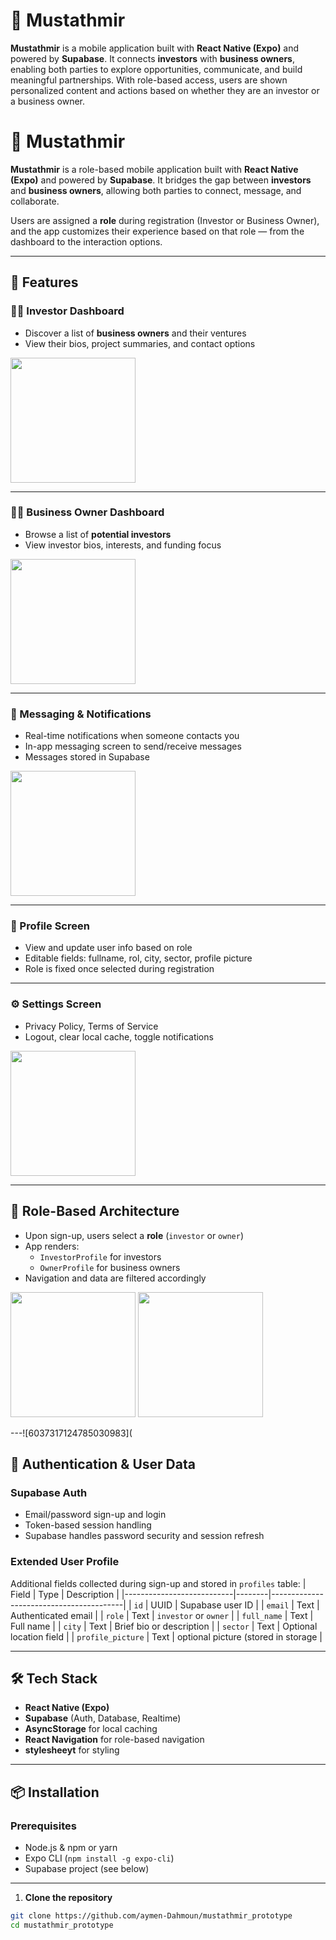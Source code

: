 # 💼 Mustathmir

**Mustathmir** is a mobile application built with **React Native (Expo)** and powered by **Supabase**. It connects **investors** with **business owners**, enabling both parties to explore opportunities, communicate, and build meaningful partnerships. With role-based access, users are shown personalized content and actions based on whether they are an investor or a business owner.

# 💼 Mustathmir

**Mustathmir** is a role-based mobile application built with **React Native (Expo)** and powered by **Supabase**. It bridges the gap between **investors** and **business owners**, allowing both parties to connect, message, and collaborate.

Users are assigned a **role** during registration (Investor or Business Owner), and the app customizes their experience based on that role — from the dashboard to the interaction options.

---

## 🚀 Features

### 🧑‍💼 Investor Dashboard
- Discover a list of **business owners** and their ventures
- View their bios, project summaries, and contact options

<img src="https://github.com/user-attachments/assets/f23e2f78-1c4c-4f60-89c5-828f13de509e" width="200"/>

---

### 👩‍💼 Business Owner Dashboard
- Browse a list of **potential investors**
- View investor bios, interests, and funding focus

<img src="https://github.com/user-attachments/assets/0149a231-638e-4888-ab71-cc57d21277bb" width="200"/>

---

### 💬 Messaging & Notifications
- Real-time notifications when someone contacts you
- In-app messaging screen to send/receive messages
- Messages stored in Supabase
<img src="https://github.com/user-attachments/assets/4f354acc-0c6b-4940-be31-4c21c0a8e824" width="200"/>

---


### 👤 Profile Screen
- View and update user info based on role
- Editable fields: fullname, rol, city, sector, profile picture
- Role is fixed once selected during registration  

---

### ⚙️ Settings Screen
- Privacy Policy, Terms of Service
- Logout, clear local cache, toggle notifications  
<img src="https://github.com/user-attachments/assets/a1435a68-e49c-4229-87e2-6e79a0769495" width="200"/>

---


## 🧠 Role-Based Architecture

- Upon sign-up, users select a **role** (`investor` or `owner`)
- App renders:
  - `InvestorProfile` for investors
  - `OwnerProfile` for business owners
- Navigation and data are filtered accordingly
<img src="https://github.com/user-attachments/assets/b5ee4fad-ddad-46be-a718-01bd2e8aaa6f" width="200"/>
<img src="https://github.com/user-attachments/assets/e2472be7-1105-4a2f-9394-41400985c6ad" width="200"/>

---![6037317124785030983](


## 🔐 Authentication & User Data

### Supabase Auth
- Email/password sign-up and login
- Token-based session handling
- Supabase handles password security and session refresh

### Extended User Profile
Additional fields collected during sign-up and stored in `profiles` table:
| Field                     | Type   | Description                             |
|---------------------------|--------|-----------------------------------------|
| `id`                      | UUID   | Supabase user ID                        |
| `email`                   | Text   | Authenticated email                     |
| `role`                    | Text   | `investor` or `owner`                   |
| `full_name`               | Text   | Full name                               |
| `city`                    | Text   | Brief bio or description                |
| `sector`                  | Text   | Optional location field                 |
| `profile_picture`         | Text   | optional picture (stored in storage     |

---

## 🛠️ Tech Stack

- **React Native (Expo)**
- **Supabase** (Auth, Database, Realtime)
- **AsyncStorage** for local caching
- **React Navigation** for role-based navigation
- **stylesheeyt** for styling

---

## 📦 Installation

### Prerequisites
- Node.js & npm or yarn
- Expo CLI (`npm install -g expo-cli`)
- Supabase project (see below)

---

1. **Clone the repository**

```bash
git clone https://github.com/aymen-Dahmoun/mustathmir_prototype
cd mustathmir_prototype

